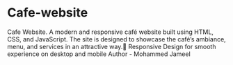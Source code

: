 # Cafe-website
Cafe Website. A modern and responsive café website built using HTML, CSS, and JavaScript. The site is designed to showcase the café’s ambiance, menu, and services in an attractive way.📱 Responsive Design for smooth experience on desktop and mobile 
Author - Mohammed Jameel
